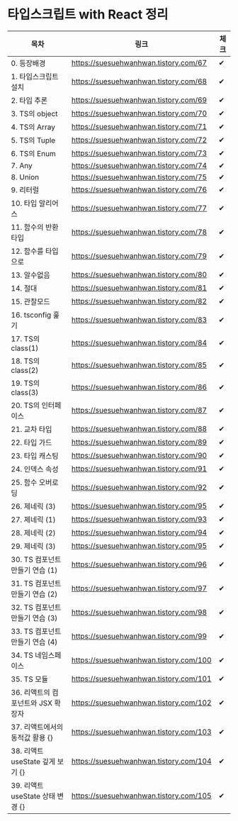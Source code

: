 # 타입스크립트 with React 정리
목차|링크|체크|
|------|---|---|
|0. 등장배경|https://suesuehwanhwan.tistory.com/67|✔|
|1. 타입스크립트 설치|https://suesuehwanhwan.tistory.com/68|✔|
|2. 타입 추론|https://suesuehwanhwan.tistory.com/69|✔|
|3. TS의 object|https://suesuehwanhwan.tistory.com/70|✔|
|4. TS의 Array|https://suesuehwanhwan.tistory.com/71|✔|
|5. TS의 Tuple|https://suesuehwanhwan.tistory.com/72|✔|
|6. TS의 Enum|https://suesuehwanhwan.tistory.com/73|✔|
|7. Any|https://suesuehwanhwan.tistory.com/74|✔|
|8. Union|https://suesuehwanhwan.tistory.com/75|✔|
|9. 리터럴|https://suesuehwanhwan.tistory.com/76|✔|
|10. 타입 알리어스|https://suesuehwanhwan.tistory.com/77|✔|
|11. 함수의 반환 타입|https://suesuehwanhwan.tistory.com/78|✔|
|12. 함수를 타입으로|https://suesuehwanhwan.tistory.com/79|✔|
|13. 알수없음|https://suesuehwanhwan.tistory.com/80|✔|
|14. 절대|https://suesuehwanhwan.tistory.com/81|✔|
|15. 관찰모드|https://suesuehwanhwan.tistory.com/82|✔|
|16. tsconfig 훑기|https://suesuehwanhwan.tistory.com/83|✔|
|17. TS의 class(1)|https://suesuehwanhwan.tistory.com/84|✔|
|18. TS의 class(2)|https://suesuehwanhwan.tistory.com/85|✔|
|19. TS의 class(3)|https://suesuehwanhwan.tistory.com/86|✔|
|20. TS의 인터페이스|https://suesuehwanhwan.tistory.com/87|✔|
|21. 교차 타입|https://suesuehwanhwan.tistory.com/88|✔|
|22. 타입 가드|https://suesuehwanhwan.tistory.com/89|✔|
|23. 타입 캐스팅|https://suesuehwanhwan.tistory.com/90|✔|
|24. 인덱스 속성|https://suesuehwanhwan.tistory.com/91|✔|
|25. 함수 오버로딩|https://suesuehwanhwan.tistory.com/92|✔|
|26. 제네릭 (3)|https://suesuehwanhwan.tistory.com/95|✔|
|27. 제네릭 (1)|https://suesuehwanhwan.tistory.com/93|✔|
|28. 제네릭 (2)|https://suesuehwanhwan.tistory.com/94|✔|
|29. 제네릭 (3)|https://suesuehwanhwan.tistory.com/95|✔|
|30. TS 컴포넌트 만들기 연습 (1)|https://suesuehwanhwan.tistory.com/96|✔|
|31. TS 컴포넌트 만들기 연습 (2)|https://suesuehwanhwan.tistory.com/97|✔|
|32. TS 컴포넌트 만들기 연습 (3)|https://suesuehwanhwan.tistory.com/98|✔|
|33. TS 컴포넌트 만들기 연습 (4)|https://suesuehwanhwan.tistory.com/99|✔|
|34. TS 네임스페이스|https://suesuehwanhwan.tistory.com/100|✔|
|35. TS 모듈|https://suesuehwanhwan.tistory.com/101|✔|
|36. 리액트의 컴포넌트와 JSX 확장자|https://suesuehwanhwan.tistory.com/102|✔|
|37. 리액트에서의 동적값 활용 {}|https://suesuehwanhwan.tistory.com/103|✔|
|38. 리액트 useState 깊게 보기 {}|https://suesuehwanhwan.tistory.com/104|✔|
|39. 리액트 useState 상태 변경 {}|https://suesuehwanhwan.tistory.com/105|✔|


























